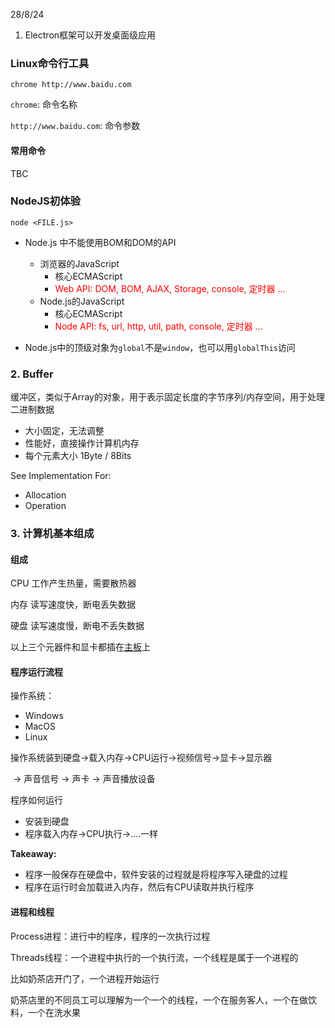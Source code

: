 28/8/24

1. Electron框架可以开发桌面级应用

### Linux命令行工具

```
chrome http://www.baidu.com
```

`chrome`: 命令名称

`http://www.baidu.com`: 命令参数



#### 常用命令

TBC



### NodeJS初体验

```
node <FILE.js>
```



- Node.js 中不能使用BOM和DOM的API
  - 浏览器的JavaScript
    - 核心ECMAScript
    - <span style="color: red;">Web API: DOM, BOM, AJAX, Storage, console, 定时器 ... </span>
  - Node.js的JavaScript
    - 核心ECMAScript
    - <span style="color: red;">Node API: fs, url, http, util, path, console, 定时器 ... </span>

- Node.js中的顶级对象为`global`不是`window`，也可以用`globalThis`访问



### 2. Buffer

缓冲区，类似于Array的对象，用于表示固定长度的字节序列/内存空间，用于处理二进制数据

- 大小固定，无法调整
- 性能好，直接操作计算机内存
- 每个元素大小 1Byte / 8Bits



See Implementation For:

- Allocation
- Operation 



### 3. 计算机基本组成

#### 组成

CPU 工作产生热量，需要散热器

内存 读写速度快，断电丢失数据

硬盘 读写速度慢，断电不丢失数据

以上三个元器件和显卡都插在<u>主板</u>上

#### 程序运行流程

操作系统：

- Windows
- MacOS
- Linux

操作系统装到硬盘->载入内存->CPU运行->视频信号->显卡->显示器

​									-> 声音信号 -> 声卡 -> 声音播放设备

程序如何运行

- 安装到硬盘
- 程序载入内存->CPU执行->....一样

**Takeaway:**

- 程序一般保存在硬盘中，软件安装的过程就是将程序写入硬盘的过程
- 程序在运行时会加载进入内存，然后有CPU读取并执行程序

#### 进程和线程

Process进程：进行中的程序，程序的一次执行过程

Threads线程：一个进程中执行的一个执行流，一个线程是属于一个进程的

比如奶茶店开门了，一个进程开始运行

奶茶店里的不同员工可以理解为一个一个的线程，一个在服务客人，一个在做饮料，一个在洗水果